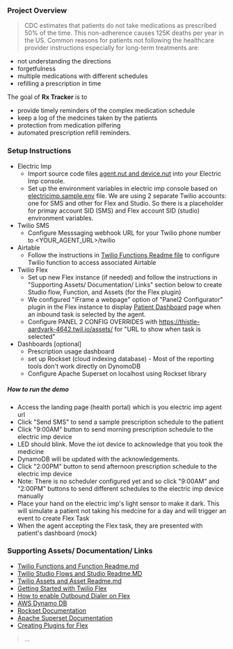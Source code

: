 

### Project Overview

> CDC estimates that patients do not take medications as prescribed 50% of the time. This non-adherence causes 125K deaths per year in the US. Common reasons for patients not following the healthcare provider instructions especially for long-term treatments are:
* not understanding the directions
* forgetfulness
* multiple medications with different schedules 
* refilling a prescription in time

The goal of **Rx Tracker** is to 
* provide timely reminders of the complex medication schedule
* keep a log of the medcines taken by the patients
* protection from medication pilfering
* automated prescription refill reminders.



### Setup Instructions

> 
* Electric Imp
    * Import source code files [agent.nut and device.nut](electric-imp) into your Electric Imp console.
    * Set up the environment variables in electric imp console based on [electricimp.sample.env](electric-imp/electricimp.sample.env) file. We are using 2 separate Twilio accounts: one for SMS and other for Flex and Studio.  So there is a placeholder for primay account SID (SMS) and Flex account SID (studio) environment variables.
* Twilio SMS
    * Configure Messsaging webhook URL for your Twilio phone number to <YOUR_AGENT_URL>/twilio
* Airtable
    * Follow the instructions in [Twilio Functions Readme file](Twilio%20Serverless/Functions/read.MD) to configure Twilio function to access associated Airtable 
* Twilio Flex
    * Set up new Flex instance (if needed) and follow the instructions in "Supporting Assets/ Documentation/ Links" section below to create Studio flow, Function, and Assets (for the Flex plugin)
    * We configured "iFrame a webpage" option of "Panel2 Configurator" plugin in the Flex instance to display [Patient Dashboard](Twilio%20Serverless/Assets/patient_dashboard.html) page when an inbound task is selected by the agent.
    * Configure PANEL 2 CONFIG OVERRIDES with https://thistle-aardvark-4642.twil.io/assets/ for "URL to show when task is selected" 
* Dashboards [optional]
    * Prescription usage dashboard 
    * set up Rockset (cloud indexing database) - Most of the reporting tools don't work directly on DynomoDB
    * Configure Apache Superset on localhost using Rockset library

##### How to run the demo
* Access the landing page (health portal) which is you electric imp agent url
* Click "Send SMS" to send a sample prescription schedule to the patient
* Click "9:00AM" button to send morning prescription schedule to the electric imp device
* LED should blink. Move the iot device to acknowledge that you took the medicine
* DynamoDB will be updated with the acknowledgements.
* Click "2:00PM" button to send afternoon prescription schedule to the electric imp device
* Note: There is no scheduler configured yet and so click "9:00AM" and "2:00PM" buttons to send different schedules to the electric imp device manually
* Place your hand on the electric imp's light sensor to make it dark. This will simulate a patient not taking his medcine for a day and will trigger an event to create Flex Task
* When the agent accepting the Flex task, they are presented with patient's dashboard (mock)



### Supporting Assets/ Documentation/ Links
* [Twilio Functions and Function Readme.md](Twilio%20Serverless/Functions)
* [Twilio Studio Flows and Studio Readme.MD](Twilio%20Serverless/Studio)
* [Twilio Assets and Asset Readme.md](Twilio%20Serverless/Assets)
* [Getting Started with Twilio Flex](https://support.twilio.com/hc/en-us/articles/360010784193-Getting-Started-with-Twilio-Flex)
* [How to enable Outbound Dialer on Flex](https://www.twilio.com/changelog/flex-outbound-dialing-and-native-dialpad-public-beta)
* [AWS Dynamo DB](https://aws.amazon.com/dynamodb/getting-started/)
* [Rockset Documentation](https://docs.rockset.com/)
* [Apache Superset Documentation](https://superset.apache.org/docs/intro)
* [Creating Plugins for Flex](https://support.twilio.com/hc/en-us/articles/360019473713-Creating-Plugins-for-Twilio-Flex)
> ...
